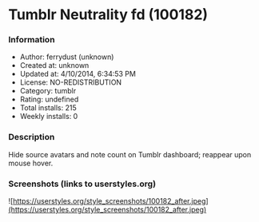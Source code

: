 # Tumblr Neutrality fd (100182)

### Information
- Author: ferrydust (unknown)
- Created at: unknown
- Updated at: 4/10/2014, 6:34:53 PM
- License: NO-REDISTRIBUTION
- Category: tumblr
- Rating: undefined
- Total installs: 215
- Weekly installs: 0


### Description
Hide source avatars and note count on Tumblr dashboard; reappear upon mouse hover.


### Screenshots (links to userstyles.org)
![https://userstyles.org/style_screenshots/100182_after.jpeg](https://userstyles.org/style_screenshots/100182_after.jpeg)


